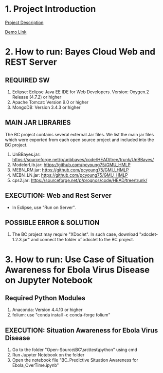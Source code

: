 # 1. Project Introduction 

[Project Description](Project%20Description.md)

[Demo Link](http://169.60.94.50:8080/BC/)

# 2. How to run: Bayes Cloud Web and REST Server

## REQUIRED SW
1. Eclipse: Eclipse Java EE IDE for Web Developers. Version: Oxygen.2 Release (4.7.2) or higher
2. Apache Tomcat: Version 9.0 or higher
3. MongoDB: Version  3.4.3 or higher
	

## MAIN JAR LIBRARIES
The BC project contains several external Jar files. We list the main jar files which were exported from each open source project and included into the BC project.
	
1. UnBBayes.jar: https://sourceforge.net/p/unbbayes/code/HEAD/tree/trunk/UnBBayes/
2. ModelerLib.jar:  https://github.com/pcyoung75/GMU_HMLP
3. MEBN_RM.jar: https://github.com/pcyoung75/GMU_HMLP
4. MEBN_LN.jar: https://github.com/pcyoung75/GMU_HMLP
5. cps2.jar: https://sourceforge.net/p/prognos/code/HEAD/tree/trunk/

## EXECUTION: Web and Rest Server
- In Eclipse, use "Run on Server".

## POSSIBLE ERROR & SOLUTION
1. The BC project may require "XDoclet". In such case, download "xdoclet-1.2.3.jar" and connect the folder of xdoclet to the BC project.

 
# 3. How to run: Use Case of Situation Awareness for Ebola Virus Disease on Jupyter Notebook
## Required Python Modules
1. Anaconda: Version  4.4.10 or higher
2. folium: use "conda install -c conda-forge folium"

## EXECUTION: Situation Awareness for Ebola Virus Disease
1. Go to the folder "Open-Source\BC\src\test\python" using cmd
2. Run Jupyter Notebook on the folder
3. Open the notebook file "BC_Predictive Situation Awareness for Ebola_OverTime.ipynb"
